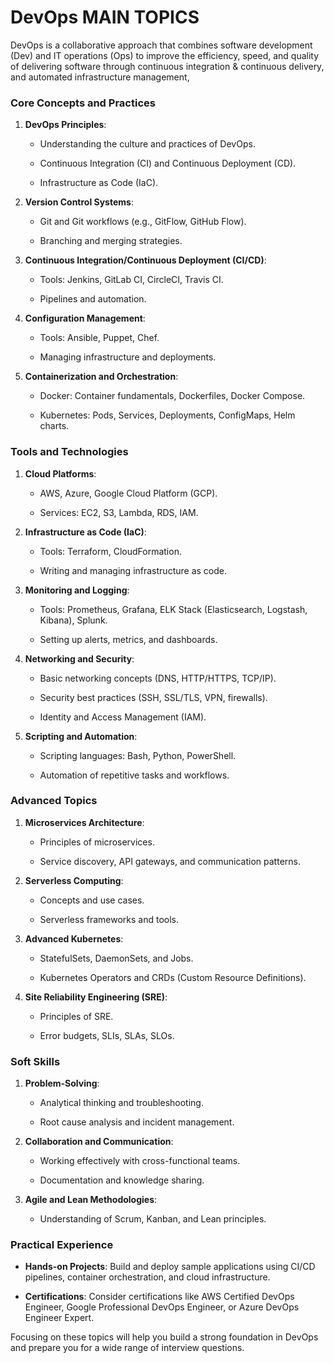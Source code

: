 <H1>DevOps MAIN TOPICS</H1>

DevOps is a collaborative approach that combines software development (Dev) and IT operations (Ops) to improve the efficiency, speed, and quality of delivering software through continuous integration & continuous delivery, and automated infrastructure management,

### Core Concepts and Practices

1. **DevOps Principles**:

   - Understanding the culture and practices of DevOps.

   - Continuous Integration (CI) and Continuous Deployment (CD).

    - Infrastructure as Code (IaC).

2. **Version Control Systems**:

    - Git and Git workflows (e.g., GitFlow, GitHub Flow).

   - Branching and merging strategies.

3. **Continuous Integration/Continuous Deployment (CI/CD)**:

   - Tools: Jenkins, GitLab CI, CircleCI, Travis CI.

   - Pipelines and automation.

4. **Configuration Management**:

    - Tools: Ansible, Puppet, Chef.

    - Managing infrastructure and deployments.

5. **Containerization and Orchestration**:

    - Docker: Container fundamentals, Dockerfiles, Docker Compose.

    - Kubernetes: Pods, Services, Deployments, ConfigMaps, Helm charts.

### Tools and Technologies

1. **Cloud Platforms**:

   - AWS, Azure, Google Cloud Platform (GCP).

    - Services: EC2, S3, Lambda, RDS, IAM.

2. **Infrastructure as Code (IaC)**:

   - Tools: Terraform, CloudFormation.

    - Writing and managing infrastructure as code.

3. **Monitoring and Logging**:

   - Tools: Prometheus, Grafana, ELK Stack (Elasticsearch, Logstash, Kibana), Splunk.

   - Setting up alerts, metrics, and dashboards.

4. **Networking and Security**:

    - Basic networking concepts (DNS, HTTP/HTTPS, TCP/IP).

    - Security best practices (SSH, SSL/TLS, VPN, firewalls).

    - Identity and Access Management (IAM).

5. **Scripting and Automation**:

    - Scripting languages: Bash, Python, PowerShell.

    - Automation of repetitive tasks and workflows.

### Advanced Topics

1. **Microservices Architecture**:

    - Principles of microservices.

   - Service discovery, API gateways, and communication patterns.

2. **Serverless Computing**:
  
   - Concepts and use cases.

    - Serverless frameworks and tools.

3. **Advanced Kubernetes**:

    - StatefulSets, DaemonSets, and Jobs.

   - Kubernetes Operators and CRDs (Custom Resource Definitions).

4. **Site Reliability Engineering (SRE)**:

   - Principles of SRE.

   - Error budgets, SLIs, SLAs, SLOs.

### Soft Skills

1. **Problem-Solving**:

    - Analytical thinking and troubleshooting.

   - Root cause analysis and incident management.

2. **Collaboration and Communication**:

    - Working effectively with cross-functional teams.

    - Documentation and knowledge sharing.

3. **Agile and Lean Methodologies**:

   - Understanding of Scrum, Kanban, and Lean principles.

### Practical Experience


- **Hands-on Projects**: Build and deploy sample applications using CI/CD pipelines, container orchestration, and cloud infrastructure.

- **Certifications**: Consider certifications like AWS Certified DevOps Engineer, Google Professional DevOps Engineer, or Azure DevOps Engineer Expert.

Focusing on these topics will help you build a strong foundation in DevOps and prepare you for a wide range of interview questions.
